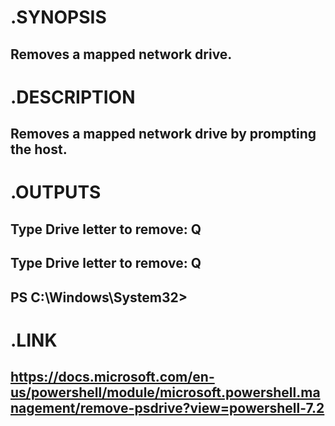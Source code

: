  
#        .SYNOPSIS
##        Removes a mapped network drive.

#        .DESCRIPTION
##        Removes a mapped network drive by prompting the host.

#        .OUTPUTS
##        Type Drive letter to remove: Q
##        Type Drive letter to remove: Q
##        PS C:\Windows\System32>

#        .LINK
##        https://docs.microsoft.com/en-us/powershell/module/microsoft.powershell.management/remove-psdrive?view=powershell-7.2
